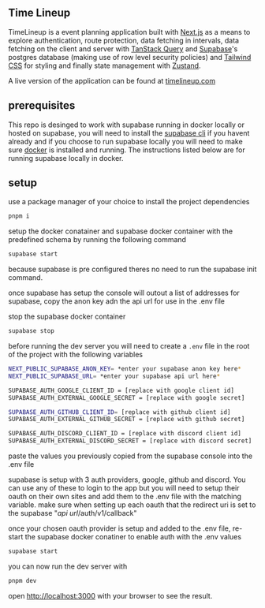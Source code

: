 ## Time Lineup

TimeLineup is a event planning application built with [Next.js](https://nextjs.org/) as a means to explore authentication, route protection, data fetching in intervals, data fetching on the client and server with [TanStack Query](https://tanstack.com/query/latest) and [Supabase](https://supabase.com/)'s postgres database (making use of row level security policies) and [Tailwind CSS](https://tailwindcss.com/) for styling and finally state management with [Zustand](https://github.com/pmndrs/zustand).

A live version of the application can be found at [timelineup.com](https://timelineup.com/)

## prerequisites

This repo is desinged to work with supabase running in docker locally or hosted on supabase, you will need to install the [supabase cli](https://supabase.com/docs/guides/cli/getting-started) if you havent already and if you choose to run supabase locally you will need to make sure [docker](https://www.docker.com/) is installed and running. The instructions listed below are for running supabase locally in docker.

## setup

use a package manager of your choice to install the project dependencies

```bash
pnpm i
```

setup the docker conatainer and supabase docker container with the predefined schema by running the following command

```bash
supabase start
```

because supabase is pre configured theres no need to run the supabase init command.

once supabase has setup the console will outout a list of addresses for supabase, copy the anon key adn the api url for use in the .env file

stop the supabase docker container

```bash
supabase stop
```

before running the dev server you will need to create a `.env` file in the root of the project with the following variables

```bash
NEXT_PUBLIC_SUPABASE_ANON_KEY= *enter your supabase anon key here*
NEXT_PUBLIC_SUPABASE_URL= *enter your supabase api url here*

SUPABASE_AUTH_GOOGLE_CLIENT_ID = [replace with google client id]
SUPABASE_AUTH_EXTERNAL_GOOGLE_SECRET = [replace with google secret]

SUPABASE_AUTH_GITHUB_CLIENT_ID= [replace with github client id]
SUPABASE_AUTH_EXTERNAL_GITHUB_SECRET = [replace with github secret]

SUPABASE_AUTH_DISCORD_CLIENT_ID = [replace with discord client id]
SUPABASE_AUTH_EXTERNAL_DISCORD_SECRET = [replace with discord secret]
```

paste the values you previously copied from the supabase console into the .env file

supabase is setup with 3 auth providers, google, github and discord. You can use any of these to login to the app but you will need to setup their oauth on their own sites and add them to the .env file with the matching variable. make sure when setting up each oauth that the redirect uri is set to the supabase "_api url_/auth/v1/callback"

once your chosen oauth provider is setup and added to the .env file, re-start the supabase docker conatiner to enable auth with the .env values

```bash
supabase start
```

you can now run the dev server with

```bash
pnpm dev
```

open [http://localhost:3000](http://localhost:3000) with your browser to see the result.
